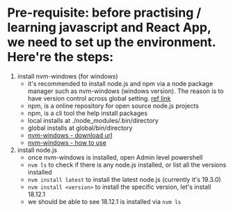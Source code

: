 # Pre-requisite: before practising / learning javascript and React App, we need to set up the environment. Here're the steps:
1. install nvm-windows (for windows)
    * it's recommended to install node.js and npm via a node package manager such as nvm-windows (windows version). The reason is to have version control across global setting. [ref link](https://docs.npmjs.com/downloading-and-installing-node-js-and-npm)
    * npm, is a online repository for open source node.js projects
    * npm, is a cli tool the help install packages
    * local installs at ./node_modules/.bin/directory
    * global installs at global/bin/directory
    * [nvm-windows - download url](https://github.com/coreybutler/nvm-windows/releases)
    * [nvm-windows - how to use](https://learn.microsoft.com/en-us/windows/dev-environment/javascript/nodejs-on-windows)
2. install node.js
    * once nvm-windows is installed, open Admin level powershell
    * `nvm ls` to check if there is any node.js installed, or list all the versions installed
    * `nvm install latest` to install the latest node.js (currently it's 19.3.0)
    * `nvm install <version>` to install the specific version, let's install 18.12.1
    * we should be able to see 18.12.1 is installed via `nvm ls`
